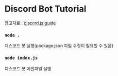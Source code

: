 # Discord Bot Tutorial

참고자료 : [discord.js guide](https://discordjs.guide/#before-you-begin)

### `node .`

디스코드 봇 실행(package.json 파일 수정이 필요할 수 있음)

### `node index.js`

디스코드 봇 메인파일 실행
